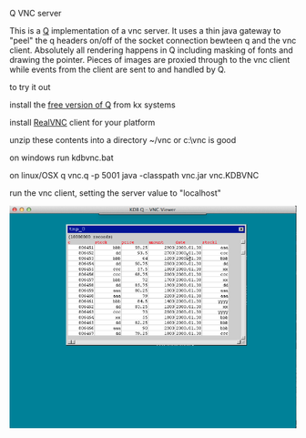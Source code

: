 Q VNC server

This is a [Q](http://www.kx.com) implementation of a vnc server.  It uses a thin java gateway to "peel" the q headers on/off of the socket connection bewteen q and the vnc client.  Absolutely all rendering happens in Q including masking of fonts and drawing the pointer.  Pieces of images are proxied through to the vnc client while events from the client are sent to and handled by Q.

to try it out

install the [free version of Q](http://kx.com/software-download.php) from kx systems

install [RealVNC](http://www.realvnc.com/download/viewer/) client for your platform


unzip these contents into a directory
~/vnc 
	or
c:\vnc is good

on windows
run 
kdbvnc.bat

on linux/OSX
q vnc.q -p 5001
java -classpath vnc.jar vnc.KDBVNC

run the vnc client, setting the server 
value to "localhost"

![on a mac](qvnc-screenshot.png)